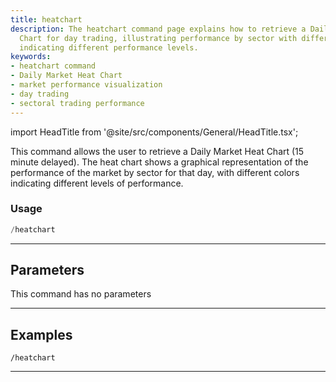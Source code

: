```yaml
---
title: heatchart
description: The heatchart command page explains how to retrieve a Daily Market Heat
  Chart for day trading, illustrating performance by sector with different colors
  indicating different performance levels.
keywords:
- heatchart command
- Daily Market Heat Chart
- market performance visualization
- day trading
- sectoral trading performance
---
```


import HeadTitle from '@site/src/components/General/HeadTitle.tsx';

<HeadTitle title="overview: heatchart - Telegram Reference | OpenBB Bot Docs" />

This command allows the user to retrieve a Daily Market Heat Chart (15 minute delayed). The heat chart shows a graphical representation of the performance of the market by sector for that day, with different colors indicating different levels of performance.

### Usage

```python wordwrap
/heatchart
```

---

## Parameters

This command has no parameters


---

## Examples

```
/heatchart
```
---
